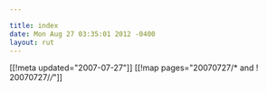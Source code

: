 ```yaml
---

title: index
date: Mon Aug 27 03:35:01 2012 -0400
layout: rut
---
```


[[!meta updated="2007-07-27"]]
[[!map pages="20070727/* and ! 20070727/*/*"]]
